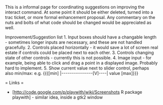 This is a informal page for coordinating suggestions on improving the interact command.  At some point it should be either deleted, turned into a trac ticket, or more formal enhancement proposal.  Any commentary on the nuts and bolts of what code should be changed would be appreciated as well.


 Improvement/Suggestion list
    1. Input boxes should have a changable length - sometimes longer inputs are necessary, and these are not handled gracefully.
    2. Controls placed horizontally - it would save a lot of screen real estate if controls could be placed next to each other.
    3. Controls changing state of other controls - currently this is not possible.
    4. Image input - for example, being able to click and drag a point in a displayed image.  Probably hard to implement.
    5. Show current value next to slider control, perhaps also min/max: e.g. {{{[min] |----------------[V]----| value [max]}}}

= Links =
 * [http://code.google.com/p/playwith/wiki/Screenshots R package playwith] - similar idea, inside a gtk2 window

